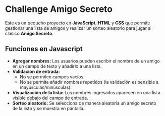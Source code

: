 <h1>Challenge Amigo Secreto </h1>
<p>
Este es un pequeño proyecto en <strong>JavaScript</strong>, <strong>HTML</strong> y <strong>CSS</strong> que permite gestionar una lista de amigos y realizar un sorteo aleatorio para jugar al clásico <strong>Amigo Secreto</strong>.
</p>
<h2> Funciones en Javascript</h2>
<ul>
  <li><strong>Agregar nombres:</strong> Los usuarios pueden escribir el nombre de un amigo en un campo de texto y añadirlo a una lista.</li>
  <li><strong>Validación de entrada:</strong>
    <ul>
      <li>No se permiten campos vacíos.</li>
      <li>No se permite añadir nombres repetidos (la validación es sensible a mayúsculas/minúsculas).</li>
    </ul>
  </li>
  <li><strong>Visualización de la lista:</strong> Los nombres ingresados aparecen en una lista visible debajo del campo de entrada.</li>
  <li><strong>Sorteo aleatorio:</strong> Se selecciona de manera aleatoria un amigo secreto de la lista y se muestra en pantalla.</li>
</ul>
